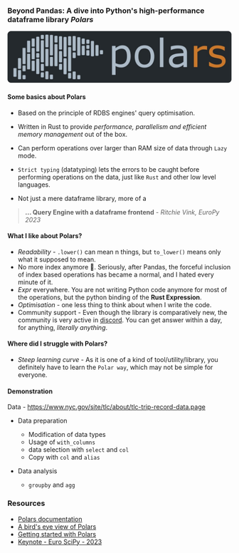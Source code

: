 ### Beyond Pandas: A dive into Python's high-performance dataframe library *Polars* 

![banner](/assets/polars_banner.jpg)

#### Some basics about Polars

- Based on the principle of RDBS engines' query optimisation. 

- Written in Rust to provide _performance, parallelism and efficient memory management_ out of the box.

- Can perform operations over larger than RAM size of data through `Lazy` mode.

- `Strict typing` (datatyping) lets the errors to be caught before performing operations on the data, just like `Rust` and other low level languages. 

- Not just a mere dataframe library, more of a
> **... Query Engine with a dataframe frontend** - _Ritchie Vink, EuroPy 2023_


#### What I like about Polars? 
- *Readability* - `.lower()` can mean n things, but `to_lower()` means only what it supposed to mean.
- No more index anymore :tada:. Seriously, after Pandas, the forceful inclusion of index based operations has became a normal, and I hated every minute of it.
- *Expr* everywhere. You are not writing Python code anymore for most of the operations, but the python binding of the **Rust Expression**.
- *Optimisation* - one less thing to think about when I write the code. 
- Community support - Even though the library is comparatively new, the community is very active in [discord](https://discord.gg/rjAmwfY6). You can get answer within a day, for anything, *literally anything*. 

#### Where did I struggle with Polars?
- *Steep learning curve* - As it is one of a kind of tool/utility/library, you definitely have to learn the `Polar way`, which may not be simple for everyone. 


#### Demonstration

Data - https://www.nyc.gov/site/tlc/about/tlc-trip-record-data.page

- Data preparation 
  - Modification of data types
  - Usage of `with_columns`
  - data selection with `select` and `col`
  - Copy with `col` and `alias`

- Data analysis
  - `groupby` and `agg`


### Resources
- [Polars documentation](https://docs.pola.rs/py-polars/html/reference/index.html)
- [A bird's eye view of Polars](https://pola.rs/posts/polars_birds_eye_view/)
- [Getting started with Polars](https://youtu.be/CJ0f45evuME?si=VlWM7PzHVMziMx2i)
- [Keynote - Euro SciPy - 2023](https://youtu.be/GTVm3QyJ-3I?si=0UBj7SIIYLlrliCM)

